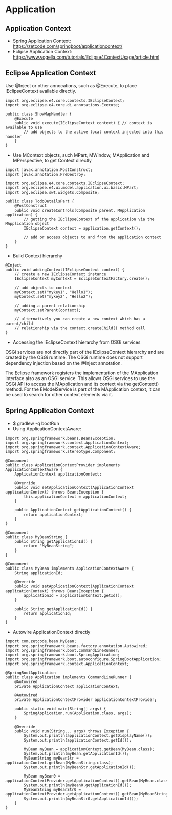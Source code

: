 # Application
## Application Context
- Spring Application Context: https://zetcode.com/springboot/applicationcontext/
- Eclipse Application Context: https://www.vogella.com/tutorials/Eclipse4ContextUsage/article.html

## Eclipse Application Context
Use @Inject or other annocations, such as @Execute, to place IEclipseContext available directly.
```
import org.eclipse.e4.core.contexts.IEclipseContext;
import org.eclipse.e4.core.di.annotations.Execute;

public class ShowMapHandler {
    @Execute
    public void execute(IEclipseContext context) { // context is available to use
        // add objects to the active local context injected into this handler
    }
}
```
- Use MContext objects, such MPart, MWindow, MApplication and MPerspective, to get Context directly 
```
import javax.annotation.PostConstruct;
import javax.annotation.PreDestroy;

import org.eclipse.e4.core.contexts.IEclipseContext;
import org.eclipse.e4.ui.model.application.ui.basic.MPart;
import org.eclipse.swt.widgets.Composite;

public class TodoDetailsPart {
    @PostConstruct
    public void createControls(Composite parent, MApplication application) {
        // getting the IEclipseContext of the application via the MApplication object
        IEclipseContext context = application.getContext();

        // add or access objects to and from the application context
    }
}
```
- Build Context hierarchy 
```
@Inject
public void addingContext(IEclipseContext context) {
    // create a new IEclipseContext instance
    IEclipseContext myContext = EclipseContextFactory.create();

    // add objects to context
    myContext.set("mykey1", "Hello1");
    myContext.set("mykey2", "Hello2");

    // adding a parent relationship
    myContext.setParent(context);

    // alternatively you can create a new context which has a parent/child
    // relationship via the context.createChild() method call
}
```
- Accessing the IEclipseContext hierarchy from OSGi services

OSGi services are not directly part of the IEclipseContext hierarchy and are created by the OSGi runtime. 
The OSGi runtime does not support dependency injection based on the @Inject annotation.

The Eclipse framework registers the implementation of the MApplication interface also as an OSGi service. 
This allows OSGi services to use the OSGi API to access the MApplication and its context via the getContext() method. 
For the EModelService is part of the MApplication context, it can be used to search for other context elements via it.

## Spring Application Context
- $ gradlew -q bootRun
- Using ApplicationContextAware:
```
import org.springframework.beans.BeansException;
import org.springframework.context.ApplicationContext;
import org.springframework.context.ApplicationContextAware;
import org.springframework.stereotype.Component;

@Component
public class ApplicationContextProvider implements ApplicationContextAware {
    ApplicationContext applicationContext;

    @Override
    public void setApplicationContext(ApplicationContext applicationContext) throws BeansException {
        this.applicationContext = applicationContext;
    }

    public ApplicationContext getApplicationContext() {
        return applicationContext;
    }
}

@Component
public class MyBeanString {
    public String getApplicationId() {
        return "MyBeanString";
    }
}

@Component
public class MyBean implements ApplicationContextAware {
    String applicationId;

    @Override
    public void setApplicationContext(ApplicationContext applicationContext) throws BeansException {
        applicationId = applicationContext.getId();
    }

    public String getApplicationId() {
        return applicationId;
    }
}
```
- Autowire ApplicationContext directly
```
import com.zetcode.bean.MyBean;
import org.springframework.beans.factory.annotation.Autowired;
import org.springframework.boot.CommandLineRunner;
import org.springframework.boot.SpringApplication;
import org.springframework.boot.autoconfigure.SpringBootApplication;
import org.springframework.context.ApplicationContext;

@SpringBootApplication
public class Application implements CommandLineRunner {
    @Autowired
    private ApplicationContext applicationContext;
    
    @Autowired
    private ApplicationContextProvider applicationContextProvider;
    
    public static void main(String[] args) {
        SpringApplication.run(Application.class, args);
    }

    @Override
    public void run(String... args) throws Exception {
        System.out.println(applicationContext.getDisplayName());
        System.out.println(applicationContext.getId());

        MyBean myBean = applicationContext.getBean(MyBean.class);
        System.out.println(myBean.getApplicationId());
        MyBeanString myBeanStr = applicationContext.getBean(MyBeanString.class);
        System.out.println(myBeanStr.getApplicationId());
        
        MyBean myBean0 = applicationContextProvider.getApplicationContext().getBean(MyBean.class);
        System.out.println(myBean0.getApplicationId());
        MyBeanString myBeanStr0 = applicationContextProvider.getApplicationContext().getBean(MyBeanString.class);
        System.out.println(myBeanStr0.getApplicationId());
    }
}
```
